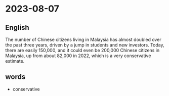 # 2023-08-07

## English
The number of Chinese citizens living in
Malaysia has almost doubled over the past
three years, driven by a jump in students
and new investors. Today, there are easily
150,000, and it could even be 200,000
Chinese citizens in Malaysia, up from
about 82,000 in 2022, which is a very
conservative estimate.

## words
* conservative
